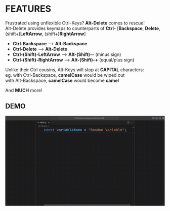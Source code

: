 # FEATURES

Frustrated using unflexible Ctrl-Keys? **Alt-Delete** comes to rescue!  
Alt-Delete provides keymaps to counterparts of **Ctrl-** [**Backspace**, **Delete**, (shift+)**LeftArrow**, (shift+)**RightArrow**]

- **Ctrl-Backspace** --> **Alt-Backspace**
- **Ctrl-Delete** --> **Alt-Delete**
- **Ctrl-(Shift)-LeftArrow** --> **Alt-(Shift)--** (minus sign)
- **Ctrl-(Shift)-RightArrow** --> **Alt-(Shift)-+** (equal/plus sign)

Unlike their Ctrl cousins, Alt-Keys will stop at **CAPITAL** characters:  
eg. with Ctrl-Backspace, **camelCase** would be wiped out  
 with Alt-Backspace, **camelCase** would become **camel**

And **MUCH** more!

## DEMO

![Demo](https://github.com/CarbonicSoda/vscode-alt-delete/blob/master/media/alt-delete-showcase.gif?raw=true)
